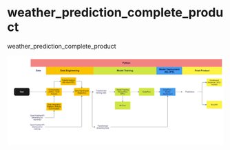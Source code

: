 # weather_prediction_complete_product
weather_prediction_complete_product

![Test](https://github.com/gzenkner/WeatherProphetPro/raw/master/weather_prediction_flow_chart.png)
